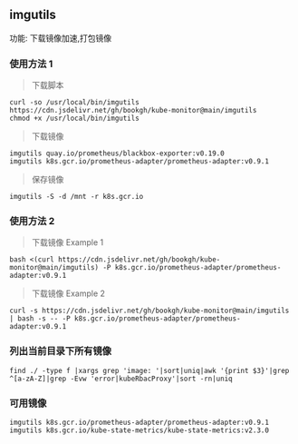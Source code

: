 ## imgutils

功能: 下载镜像加速,打包镜像

### 使用方法 1

> 下载脚本

    curl -so /usr/local/bin/imgutils https://cdn.jsdelivr.net/gh/bookgh/kube-monitor@main/imgutils
    chmod +x /usr/local/bin/imgutils

> 下载镜像

    imgutils quay.io/prometheus/blackbox-exporter:v0.19.0
    imgutils k8s.gcr.io/prometheus-adapter/prometheus-adapter:v0.9.1

> 保存镜像

    imgutils -S -d /mnt -r k8s.gcr.io
 

### 使用方法 2

> 下载镜像 Example 1

    bash <(curl https://cdn.jsdelivr.net/gh/bookgh/kube-monitor@main/imgutils) -P k8s.gcr.io/prometheus-adapter/prometheus-adapter:v0.9.1

> 下载镜像 Example 2

    curl -s https://cdn.jsdelivr.net/gh/bookgh/kube-monitor@main/imgutils | bash -s -- -P k8s.gcr.io/prometheus-adapter/prometheus-adapter:v0.9.1


### 列出当前目录下所有镜像

    find ./ -type f |xargs grep 'image: '|sort|uniq|awk '{print $3}'|grep ^[a-zA-Z]|grep -Evw 'error|kubeRbacProxy'|sort -rn|uniq

### 可用镜像

    imgutils k8s.gcr.io/prometheus-adapter/prometheus-adapter:v0.9.1
    imgutils k8s.gcr.io/kube-state-metrics/kube-state-metrics:v2.3.0
